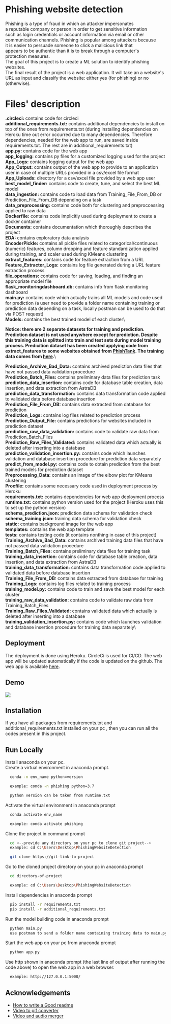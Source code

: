 
# Phishing website detection

Phishing is a type of fraud in which an attacker impersonates \
a reputable company or person in order to get sensitive information \
such as login credentials or account information via email or other \
communication channels. Phishing is popular among attackers because \
it is easier to persuade someone to click a malicious link that \
appears to be authentic than it is to break through a computer's \
protection measures.\
The goal of this project is to create a ML solution 
to identify phishing websites.\
The final result of the project is a web application. 
It will take an a website's URL as input 
and classify the website: either yes (for phishing) 
or no (otherwise).

# Files' description
**.circleci:** contains code for circleci\
**additional_requirements.txt:** contains additional dependencies to install on top of the ones from requirements.txt
(during installing dependencies on Heroku time out error occurred due to many dependencies. Therefore dependencies, 
needed for the web app to run, are saved inside requirements.txt. The rest are in additional_requirements.txt)\
**app.py:** contains code for the web app\
**app_logging:** contains py files for a customized logging used for the project\
**App_Logs:** contains logging output for the web app\
**App_Output:** contains output of the web app to provide to an application user in case of multiple URLs 
provided in a csv/excel file format\
**App_Uploads:** directory for a csv/excel file provided by a web app user\
**best_model_finder:** contains code to create, tune, and select the best ML model\
**data_ingestion:** contains code to load data from Training_File_From_DB or Prediction_File_From_DB depending on a task\
**data_preprocessing:** contains code both for clustering and preproccessing applied to raw data\
**Dockerfile:** contains code implicitly used during deployment to create a docker container\
**Documents:** contains documentation which thoroughly describes the project\
**EDA:** contains exploratory data analysis\
**EncoderPickle:** contains all pickle files related to categorical/continuous (numeric) features, column dropping 
and feature standardization applied during training, and scaler used during KMeans clustering\
**extract_features:** contains code for feature extraction from a URL\
**Feature_Extractor_Logs:** contains log file generated during a URL feature extraction process\
**file_operations:** contains code for saving, loading, and finding an appropriate model file\
**flask_monitoringdashboard.db:** contains info from flask monitoring dashboard\
**main.py:** contains code which actually trains all ML models and code used for prediction 
(a user need to provide a folder name containing training or prediction data depending on a task,
locally postman can be used to do that via POST request)\
**Models:** contains the best trained model of each cluster\

**Notice: there are 2 separate datasets for training and prediction. Prediction dataset is 
not used anywhere except for prediction. Despite this training data is splitted into train 
and test sets during model training process. Predicition dataset has been created applying code
from extract_features to some websites obtained from [PhishTank](https://community.opendns.com/phishtank/).
The training data comes from [here](https://data.mendeley.com/datasets/72ptz43s9v/1).**\

**Prediction_Archive_Bad_Data:** contains archived prediction data files that have not passed data validation procedure\
**Prediction_Batch_Files:** contains preliminary data files for prediction task\
**prediction_data_insertion:** contains code for database table creation, data insertion, 
and data extraction from AstraDB\
**prediction_data_transformation:** contains data transformation code applied to validated data before database insertion\
**Prediction_File_From_DB:** contains data extracted from database for prediction\
**Prediction_Logs:** contains log files related to prediction process\
**Prediction_Output_File:** contains predictions for websites included in prediction dataset\
**prediction_raw_data_validation:** contains code to validate raw data from Prediction_Batch_Files\
**Prediction_Raw_Files_Validated:** contains validated data which actually is deleted after inserting into a database\
**prediction_validation_insertion.py:** contains code which launches validation and database 
insertion procedure for prediction data separately\
**predict_from_model.py:** contains code to obtain prediction from the best trained models for prediction dataset\
**Preprocessing_Data:** contains an image of the elbow plot for KMeans clustering\
**Procfile:** contains some necessary code used in deployment process by Heroku\
**requirements.txt:** contains dependencies for web app deployment process\
**runtime.txt:** contains python version used for the project (Heroku uses this to set up the python version)\
**schema_prediction.json:** prediction data schema for validation check\
**schema_training.json:** training data schema for validation check\
**static:** contains background image for the web app\
**templates:** contains the web app template\
**tests:** contains testing code (it contains nonthing in case of this project)\
**Training_Archive_Bad_Data:** contains archived training data files that have not passed data validation procedure\
**Training_Batch_Files:** contains preliminary data files for training task\
**training_data_insertion:** contains code for database table creation, data insertion, 
and data extraction from AstraDB\
**training_data_transformation:** contains data transformation code applied to validated data before database insertion\
**Training_File_From_DB:** contains data extracted from database for training\
**Training_Logs:** contains log files related to training process\
**training_model.py:** contains code to train and save the best model for each cluster\
**training_raw_data_validation:** contains code to validate raw data from Training_Batch_Files\
**Training_Raw_Files_Validated:** contains validated data which actually is deleted after inserting into a database\
**training_validation_insertion.py:** contains code which launches validation and database 
insertion procedure for training data separately\

## Deployment

The deployment is done using Heroku. CircleCi is used for CI/CD. 
The web app will be updated automatically if the code is updated on the github. 
The web app is available [here](https://phishing--detector.herokuapp.com/).

## Demo

![](https://github.com/VaheC/PhishingWebsiteDetection/blob/main/api.gif)

## Installation

If you have all packages from requirements.txt and additional_requirements.txt
installed on your pc , then you can run all the codes present in this project. 
    
## Run Locally
Install anaconda on your pc.\
Create a virtual environment in anaconda prompt. 

```bash
  conda -n env_name python=version

  example: conda -n phishing python=3.7

  python version can be taken from runtime.txt
```

Activate the virtual environment in anaconda prompt

```bash
  conda activate env_name 

  example: conda activate phishing 
```

Clone the project in command prompt

```bash
  cd <--provide any directory on your pc to clone git project-->
  example: cd C:\Users\Desktop\PhishingWebsiteDetection

  git clone https://git-link-to-project
```

Go to the cloned project directory on your pc 
in anaconda prompt

```bash
  cd directory-of-project

  example: cd C:\Users\Desktop\PhishingWebsiteDetection
```

Install dependencies in anaconda prompt

```bash
  pip install -r requirements.txt
  pip install -r additional_requirements.txt
```

Run the model building code in anaconda prompt

```bash
  python main.py
  use postman to send a folder name containing training data to main.py via POST request
```

Start the web app on your pc from anaconda prompt

```bash
  python app.py
```
Use http shown in anaconda prompt (the last line of 
output after running the code above) to open the web
app in a web browser.

```bash
  example: http://127.0.0.1:5000/
```
## Acknowledgements

- [How to write a Good readme](https://readme.so)
- [Video to gif converter](https://ezgif.com)
- [Video and audio merger](https://www.kapwing.com)
